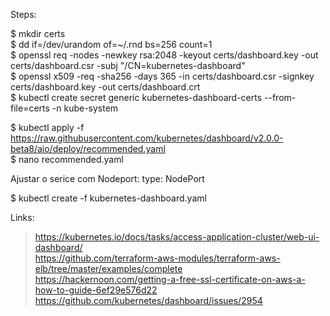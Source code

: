 Steps:

$ mkdir certs
<br>$ dd if=/dev/urandom of=~/.rnd bs=256 count=1
<br>$ openssl req -nodes -newkey rsa:2048 -keyout certs/dashboard.key -out certs/dashboard.csr -subj "/CN=kubernetes-dashboard"
<br>$ openssl x509 -req -sha256 -days 365 -in certs/dashboard.csr -signkey certs/dashboard.key -out certs/dashboard.crt
<br>$ kubectl create secret generic kubernetes-dashboard-certs --from-file=certs -n kube-system

$ kubectl apply -f https://raw.githubusercontent.com/kubernetes/dashboard/v2.0.0-beta8/aio/deploy/recommended.yaml
<br>$ nano recommended.yaml

Ajustar o serice com Nodeport: type: NodePort

$ kubectl create -f kubernetes-dashboard.yaml

Links:

> https://kubernetes.io/docs/tasks/access-application-cluster/web-ui-dashboard/ <br>
> https://github.com/terraform-aws-modules/terraform-aws-elb/tree/master/examples/complete <br>
> https://hackernoon.com/getting-a-free-ssl-certificate-on-aws-a-how-to-guide-6ef29e576d22 <br>
> https://github.com/kubernetes/dashboard/issues/2954
